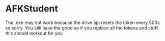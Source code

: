 # AFKStudent
The .exe may not work because the drive api resets the token every 500s so sorry. You still have the good so if you replace all the tokens and stuff this should workout for you
